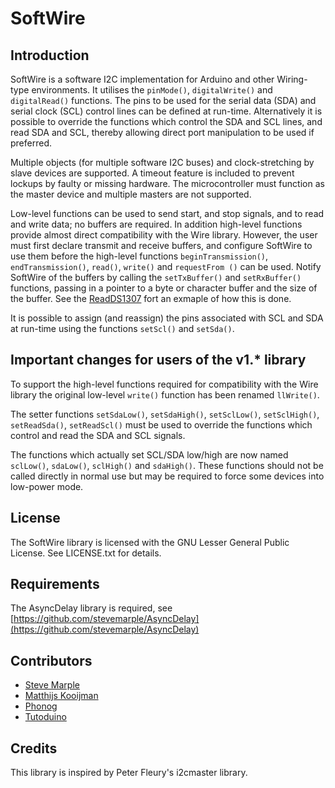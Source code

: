 # SoftWire

## Introduction

SoftWire is a software I2C implementation for Arduino and other
Wiring-type environments. It utilises the `pinMode()`,
`digitalWrite()` and `digitalRead()` functions. The pins to be used
for the serial data (SDA) and serial clock (SCL) control lines can be
defined at run-time. Alternatively it is possible to override the
functions which control the SDA and SCL lines, and read SDA and SCL,
thereby allowing direct port manipulation to be used if preferred.

Multiple objects (for multiple software I2C buses) and
clock-stretching by slave devices are supported. A timeout feature is
included to prevent lockups by faulty or missing hardware. The
microcontroller must function as the master device and multiple
masters are not supported.

Low-level functions can be used to send start, and stop signals, and
to read and write data; no buffers are required. In addition
high-level functions provide almost direct compatibility with the Wire
library. However, the user must first declare transmit and receive
buffers, and configure SoftWire to use them before the high-level
functions `beginTransmission()`, `endTransmission()`, `read()`, `write()` and
`requestFrom ()` can be used. Notify SoftWire of the buffers by calling the
`setTxBuffer()` and `setRxBuffer()` functions, passing in a pointer to a
byte or character buffer and the size of the buffer. See the [ReadDS1307](examples/ReadDS1307/ReadDS1307.ino) fort an exmaple of how this is done.

It is possible to assign (and reassign) the pins associated with SCL and SDA
at run-time using the functions `setScl()` and `setSda()`.

## Important changes for users of the v1.* library

To support the high-level functions required for compatibility with
the Wire library the original low-level `write()` function has been
renamed `llWrite()`.

The setter functions `setSdaLow()`, `setSdaHigh()`, `setSclLow()`,
`setSclHigh()`, `setReadSda()`, `setReadScl()` must be used to
override the functions which control and read the SDA and SCL signals.

The functions which actually set SCL/SDA  low/high are now named
`sclLow()`, `sdaLow()`, `sclHigh()` and `sdaHigh()`. These functions
should not be called directly in normal use but may be required to
force some devices into low-power mode.

## License

The SoftWire library is licensed with the GNU Lesser General Public
License. See LICENSE.txt for details.

## Requirements

The AsyncDelay library is required, see
[https://github.com/stevemarple/AsyncDelay](https://github.com/stevemarple/AsyncDelay)

## Contributors

* [Steve Marple](https://github.com/stevemarple)
* [Matthijs Kooijman](https://github.com/matthijskooijman)
* [Phonog](https://github.com/Phonog)
* [Tutoduino](https://github.com/tutoduino)

## Credits

This library is inspired by Peter Fleury's i2cmaster library.
